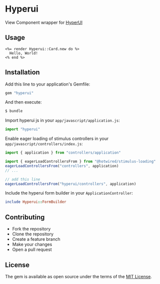 # Hyperui
View Component wrapper for [HyperUI](hyperui.dev)

## Usage
```erb
<%= render Hyperui::Card.new do %>
  Hello, World!
<% end %>
```

## Installation
Add this line to your application's Gemfile:

```ruby
gem "hyperui"
```

And then execute:
```bash
$ bundle
```

Import hyperui js in your `app/javascript/application.js`:
```javascript
import "hyperui"
```

Enable eager loading of stimulus controllers in your `app/javascript/controllers/index.js`:
```javascript
import { application } from "controllers/application"

import { eagerLoadControllersFrom } from "@hotwired/stimulus-loading"
eagerLoadControllersFrom("controllers", application)
// ...

// add this line
eagerLoadControllersFrom("hyperui/controllers", application)
```

Include the hyperui form builder in your `ApplicationController`:
```ruby
include Hyperui::FormBuilder
```

## Contributing
- Fork the repository
- Clone the repository
- Create a feature branch
- Make your changes
- Open a pull request


## License
The gem is available as open source under the terms of the [MIT License](https://opensource.org/licenses/MIT).
